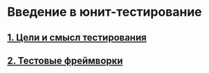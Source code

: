 # Введение в юнит-тестирование

## [1. Цели и смысл тестирования](https://github.com/allseenn/unit/blob/main/01.Lecture/README.md)

## [2. Тестовые фреймворки](https://github.com/allseenn/unit/blob/main/02.Lecture/README.md)
